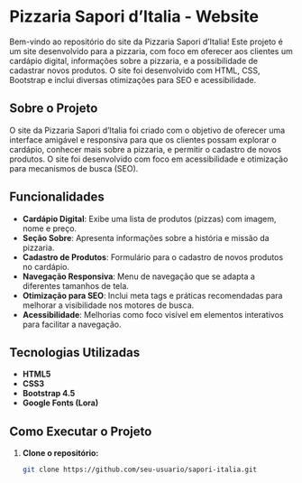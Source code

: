 # Pizzaria Sapori d’Italia - Website

Bem-vindo ao repositório do site da Pizzaria Sapori d’Italia! Este projeto é um site desenvolvido para a pizzaria, com foco em oferecer aos clientes um cardápio digital, informações sobre a pizzaria, e a possibilidade de cadastrar novos produtos. O site foi desenvolvido com HTML, CSS, Bootstrap e inclui diversas otimizações para SEO e acessibilidade.

## Sobre o Projeto

O site da Pizzaria Sapori d’Italia foi criado com o objetivo de oferecer uma interface amigável e responsiva para que os clientes possam explorar o cardápio, conhecer mais sobre a pizzaria, e permitir o cadastro de novos produtos. O site foi desenvolvido com foco em acessibilidade e otimização para mecanismos de busca (SEO).

## Funcionalidades

- **Cardápio Digital**: Exibe uma lista de produtos (pizzas) com imagem, nome e preço.
- **Seção Sobre**: Apresenta informações sobre a história e missão da pizzaria.
- **Cadastro de Produtos**: Formulário para o cadastro de novos produtos no cardápio.
- **Navegação Responsiva**: Menu de navegação que se adapta a diferentes tamanhos de tela.
- **Otimização para SEO**: Inclui meta tags e práticas recomendadas para melhorar a visibilidade nos motores de busca.
- **Acessibilidade**: Melhorias como foco visível em elementos interativos para facilitar a navegação.

## Tecnologias Utilizadas

- **HTML5**
- **CSS3**
- **Bootstrap 4.5**
- **Google Fonts (Lora)**

## Como Executar o Projeto

1. **Clone o repositório:**
   ```bash
   git clone https://github.com/seu-usuario/sapori-italia.git

